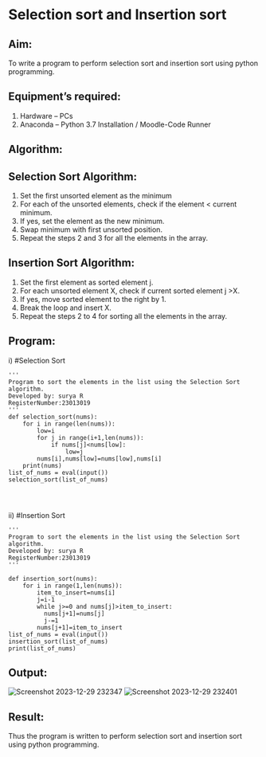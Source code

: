 # Selection sort and Insertion sort
## Aim:
To write a program to perform selection sort and insertion sort using python programming.
## Equipment’s required:
1.	Hardware – PCs
2.	Anaconda – Python 3.7 Installation / Moodle-Code Runner
## Algorithm:
## Selection Sort Algorithm:
1.	Set the first unsorted element as the minimum
2.	For each of the unsorted elements, check if the element < current minimum.
3.	If yes, set the element as the new minimum.
4.	Swap minimum with first unsorted position.
5.	Repeat the steps 2 and 3 for all the elements in the array.
## Insertion Sort Algorithm:
1.	Set the first element as sorted element j.
2.	For each unsorted element X, check if current sorted element j >X.
3.	If yes, move sorted element to the right by 1.
4.	Break the loop and insert X.
5.	Repeat the steps 2 to 4 for sorting all the elements in the array.
## Program:
i)	#Selection Sort
```
''' 
Program to sort the elements in the list using the Selection Sort algorithm.
Developed by: surya R
RegisterNumber:23013019 
'''
def selection_sort(nums):
    for i in range(len(nums)):
        low=i
        for j in range(i+1,len(nums)):
            if nums[j]<nums[low]:
                low=j
        nums[i],nums[low]=nums[low],nums[i]
    print(nums)
list_of_nums = eval(input())
selection_sort(list_of_nums)




```
ii)	#Insertion Sort
```
''' 
Program to sort the elements in the list using the Selection Sort algorithm.
Developed by: surya R
RegisterNumber:23013019 
''' 

def insertion_sort(nums):
    for i in range(1,len(nums)):
        item_to_insert=nums[i]
        j=i-1
        while j>=0 and nums[j]>item_to_insert:
          nums[j+1]=nums[j]
          j-=1
        nums[j+1]=item_to_insert  
list_of_nums = eval(input())
insertion_sort(list_of_nums)
print(list_of_nums)

```

## Output:
![Screenshot 2023-12-29 232347](https://github.com/SuryaR03/Sorting-Algorithm/assets/147140237/0f366524-8c65-4d6a-a633-138f2e2f511f)
![Screenshot 2023-12-29 232401](https://github.com/SuryaR03/Sorting-Algorithm/assets/147140237/c53a0e1e-57bd-44b3-a8a2-2f4dca8ce7bf)


## Result:
Thus the program is written to perform selection sort and insertion sort using python programming.
